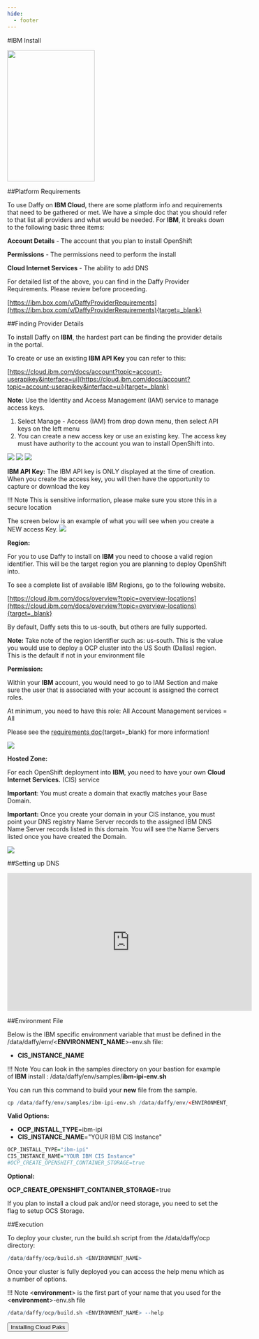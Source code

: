 ```yaml
---
hide:
  - footer
---
```

<script>
  document.title = "Deploy OCP - IBM";
</script>

#IBM Install

<img src='../images/IBM-cloud.png'  align="top" width="200" height="300" style = "float">

##Platform Requirements

To use Daffy on **IBM Cloud**, there are some platform info and requirements that need to be gathered or met. We have a simple doc that you should refer to that list all providers and what would be needed.  For **IBM**, it breaks down to the following basic three items:

  **Account Details** - The account that you plan to install OpenShift

  **Permissions** - The permissions need to perform the install

  **Cloud Internet Services** - The ability to add DNS

  For detailed list of the above, you can find in the Daffy Provider Requirements. Please review before proceeding.

  [https://ibm.box.com/v/DaffyProviderRequirements](https://ibm.box.com/v/DaffyProviderRequirements){target=_blank}

##Finding Provider Details

To install Daffy on **IBM**, the hardest part can be finding the provider details in the portal.

To create or use an existing **IBM API Key** you can refer to this:

[https://cloud.ibm.com/docs/account?topic=account-userapikey&interface=ui](https://cloud.ibm.com/docs/account?topic=account-userapikey&interface=ui){target=_blank}

**Note:** Use the Identity and Access Management (IAM) service to manage access keys.

1. Select Manage - Access (IAM) from drop down menu, then select API keys on the left menu
2. You can create a new access key or use an existing key. The access key must have authority to the account you wan to install OpenShift into.

<img src='../images/ibm_ipi_apikey.jpg'/>
<img src='../images/ibm-ipi-apikeynew.jpg'/>
<img src='../images/ibm-ipi-createapi.jpg'/>

**IBM API Key:**
The IBM API key is ONLY displayed at the time of creation. When you create the access key, you will then have the opportunity to capture or download the key

!!! Note
      This is sensitive information, please make sure you store this in a secure location

The screen below is an example of what you will see when you create a NEW access Key.
<img src='../images/ibm-ipi-apicreated.jpg'/>

**Region:**

For you to use Daffy to install on **IBM** you need to choose a valid region identifier. This will be the target region you are planning to deploy OpenShift into.  

To see a complete list of available IBM Regions, go to the following website.

[https://cloud.ibm.com/docs/overview?topic=overview-locations](https://cloud.ibm.com/docs/overview?topic=overview-locations){target=_blank}

By default, Daffy sets this to us-south, but others are fully supported.

**Note:** Take note of the region identifier such as: us-south. This is the value you would use to deploy a OCP cluster into the US South (Dallas) region. This is the default if not in your environment file  

**Permission:**

Within your **IBM** account, you would need to go to IAM  Section and make sure the user that is associated with your account is assigned the correct roles.  

At minimum, you need to have this role: All Account Management services = All


Please see the [requirements doc](https://ibm.box.com/v/DaffyProviderRequirements){target=_blank} for more information!

<img src='../images/ibm-ipi-user.jpg'/>

**Hosted Zone:**

For each OpenShift deployment into **IBM**, you need to have your own **Cloud Internet Services.** (CIS) service

**Important**: You must create a domain that exactly matches your Base Domain.

**Important:** Once you create your domain in your CIS instance, you must point your DNS registry Name Server records to the assigned IBM DNS Name Server records listed in this domain. You will see the Name Servers listed once you have created the Domain.

<img src='../images/ibm-ipi-cis.jpg'/>

##Setting up DNS

<html>
   <head>
      <title>HTML Video embed</title>
   </head>
   <body>
    <div style="text-align:center">
      <iframe width="560" height="315" src="https://www.youtube.com/embed/Zg3eFa47PKk" frameborder="0" allowfullscreen></iframe>
      </iframe>
      </div>
   </body>
</html>

##Environment File

Below is the IBM specific environment variable that must be defined in the /data/daffy/env/<**ENVIRONMENT_NAME**>-env.sh file:

- **CIS_INSTANCE_NAME**

!!! Note
      You can look in the samples directory on your bastion for example of **IBM** install : /data/daffy/env/samples/**ibm-ipi-env.sh**

You can run this command to build your **new** file from the sample.
```R
cp /data/daffy/env/samples/ibm-ipi-env.sh /data/daffy/env/<ENVIRONMENT_NAME>-env.sh
```
**Valid Options:**

- **OCP_INSTALL_TYPE**=ibm-ipi
- **CIS_INSTANCE_NAME**="YOUR IBM CIS Instance"

```R
OCP_INSTALL_TYPE="ibm-ipi"
CIS_INSTANCE_NAME="YOUR IBM CIS Instance"
#OCP_CREATE_OPENSHIFT_CONTAINER_STORAGE=true
```

**Optional:**

**OCP_CREATE_OPENSHIFT_CONTAINER_STORAGE**=true

If you plan to install a cloud pak and/or need storage, you need to set the flag to setup OCS Storage.

##Execution

To deploy your cluster, run the build.sh script from the /data/daffy/ocp directory:

```R
/data/daffy/ocp/build.sh <ENVIRONMENT_NAME>
```

Once your cluster is fully deployed you can access the help menu which as a number of options.

!!! Note
      &lt;**environment**&gt; is the first part of your name that you used for the &lt;**environment**&gt;-env.sh file

```R
/data/daffy/ocp/build.sh <ENVIRONMENT_NAME> --help
```

<button onclick="location.href='../../Cloud-Paks/'" class="custom-btn btn-7">
Installing Cloud Paks</button>
